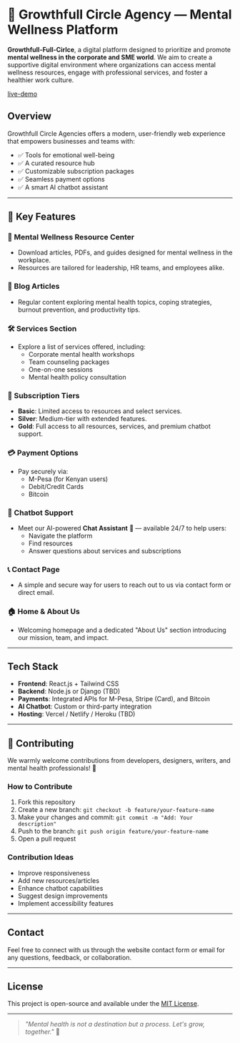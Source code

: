 # 🌱 Growthfull Circle Agency — Mental Wellness Platform

 **Growthfull-Full-Cirlce**, a digital platform designed to prioritize and promote **mental wellness in the corporate and SME world**. We aim to create a supportive digital environment where organizations can access mental wellness resources, engage with professional services, and foster a healthier work culture.

[live-demo](https://growth-full-circle-agency-64zq.vercel.app/)

##  Overview
Growthfull Circle Agencies offers a modern, user-friendly web experience that empowers businesses and teams with:

- ✅ Tools for emotional well-being  
- ✅ A curated resource hub  
- ✅ Customizable subscription packages  
- ✅ Seamless payment options  
- ✅ A smart AI chatbot assistant 

---
## 🔑 Key Features

### 🧠 Mental Wellness Resource Center
- Download articles, PDFs, and guides designed for mental wellness in the workplace.
- Resources are tailored for leadership, HR teams, and employees alike.

### 📝 Blog Articles
- Regular content exploring mental health topics, coping strategies, burnout prevention, and productivity tips.

### 🛠️ Services Section
- Explore a list of services offered, including:
  - Corporate mental health workshops
  - Team counseling packages
  - One-on-one sessions
  - Mental health policy consultation

### 💎 Subscription Tiers
- **Basic**: Limited access to resources and select services.
- **Silver**: Medium-tier with extended features.
- **Gold**: Full access to all resources, services, and premium chatbot support.

### 💳 Payment Options
- Pay securely via:
  - M-Pesa (for Kenyan users)
  - Debit/Credit Cards
  - Bitcoin

### 💬 Chatbot Support
- Meet our AI-powered **Chat Assistant** 🤖 — available 24/7 to help users:
  - Navigate the platform
  - Find resources
  - Answer questions about services and subscriptions

### 📞 Contact Page
- A simple and secure way for users to reach out to us via contact form or direct email.

### 🏠 Home & About Us
- Welcoming homepage and a dedicated "About Us" section introducing our mission, team, and impact.

---

##  Tech Stack

- **Frontend**: React.js + Tailwind CSS
- **Backend**: Node.js or Django (TBD)
- **Payments**: Integrated APIs for M-Pesa, Stripe (Card), and Bitcoin
- **AI Chatbot**: Custom or third-party integration
- **Hosting**: Vercel / Netlify / Heroku (TBD)

---

## 🤝 Contributing

We warmly welcome contributions from developers, designers, writers, and mental health professionals! 🙌

### How to Contribute
1. Fork this repository
2. Create a new branch: `git checkout -b feature/your-feature-name`
3. Make your changes and commit: `git commit -m "Add: Your description"`
4. Push to the branch: `git push origin feature/your-feature-name`
5. Open a pull request

### Contribution Ideas
- Improve responsiveness
- Add new resources/articles
- Enhance chatbot capabilities
- Suggest design improvements
- Implement accessibility features

---

##  Contact

Feel free to connect with us through the website contact form or email for any questions, feedback, or collaboration.

---

##  License

This project is open-source and available under the [MIT License](LICENSE).

---

> _"Mental health is not a destination but a process. Let's grow, together."_ 🌱
 
 
